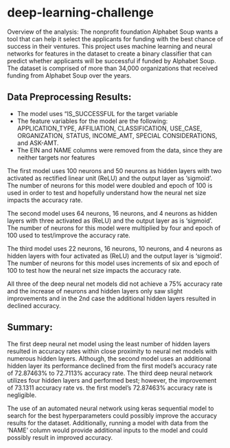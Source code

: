 # deep-learning-challenge

Overview of the analysis: The nonprofit foundation Alphabet Soup wants a tool that can help it select the applicants for funding with the best chance of success in their ventures. This project uses machine learning and neural networks for features in the dataset to create a binary classifier that can predict whether applicants will be successful if funded by Alphabet Soup.  The dataset is comprised of more than 34,000 organizations that received funding from Alphabet Soup over the years.

## Data Preprocessing Results:
* The model uses “IS_SUCCESSFUL for the target variable
* The feature variables for the model are the following: APPLICATION_TYPE, AFFILIATION, CLASSIFICATION, USE_CASE, ORGANIZATION, STATUS, INCOME_AMT, SPECIAL CONSIDERATIONS, and ASK-AMT.
* The EIN and NAME columns were removed from the data, since they are neither targets nor features 

The first model uses 100 neurons and 50 neurons as hidden layers with two activated as rectified linear unit (ReLU) and the output layer as ‘sigmoid’. The number of neurons for this model were doubled and epoch of 100 is used in order to test and hopefully understand how the neural net size impacts the accuracy rate.

The second model uses 64 neurons, 16 neurons, and 4 neurons as hidden layers with three activated as (ReLU) and the output layer as is ‘sigmoid’. The number of neurons for this model were multiplied by four and epoch of 100 used to test/improve the accuracy rate.

The third model uses 22 neurons, 16 neurons, 10 neurons, and 4 neurons as hidden layers with four activated as (ReLU) and the output layer is ‘sigmoid’. The number of neurons for this model uses increments of six and epoch of 100 to test how the neural net size impacts the accuracy rate.

All three of the deep neural net models did not achieve a 75% accuracy rate and the increase of neurons and hidden layers only saw slight improvements and in the 2nd case the additional hidden layers resulted in declined accuracy.  

## Summary: 

The first deep neural net model using the least number of hidden layers resulted in accuracy rates within close proximity to neural net models with numerous hidden layers.  Although, the second model uses an additional hidden layer its performance declined from the first model’s accuracy rate of 72.87463% to 72.7113% accuracy rate.  The third deep neural network utilizes four hidden layers and performed best; however, the improvement of 73.1311 accuracy rate vs. the first model’s 72.87463% accuracy rate is negligible. 

The use of an automated neural network using keras sequential model to search for the best hyperparameters could possibly improve the accuracy results for the dataset.  Additionally, running a model with data from the ‘NAME’ column would provide additional inputs to the model and could possibly result in improved accuracy.  
